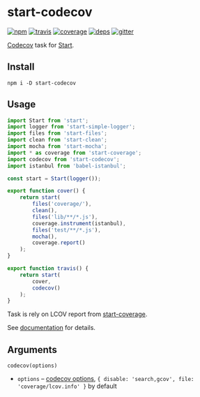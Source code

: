 # start-codecov

[![npm](https://img.shields.io/npm/v/start-codecov.svg?style=flat-square)](https://www.npmjs.com/package/start-codecov)
[![travis](http://img.shields.io/travis/start-runner/codecov.svg?style=flat-square)](https://travis-ci.org/start-runner/codecov)
[![coverage](https://img.shields.io/codecov/c/github/start-runner/codecov.svg?style=flat-square)](https://codecov.io/github/start-runner/codecov)
[![deps](https://img.shields.io/gemnasium/start-runner/codecov.svg?style=flat-square)](https://gemnasium.com/start-runner/codecov)
[![gitter](https://img.shields.io/badge/gitter-join_chat_%E2%86%92-00d06f.svg?style=flat-square)](https://gitter.im/start-runner/start)

[Codecov](https://codecov.io/) task for [Start](https://github.com/start-runner/start).

## Install

```
npm i -D start-codecov
```

## Usage

```js
import Start from 'start';
import logger from 'start-simple-logger';
import files from 'start-files';
import clean from 'start-clean';
import mocha from 'start-mocha';
import * as coverage from 'start-coverage';
import codecov from 'start-codecov';
import istanbul from 'babel-istanbul';

const start = Start(logger());

export function cover() {
    return start(
        files('coverage/'),
        clean(),
        files('lib/**/*.js'),
        coverage.instrument(istanbul),
        files('test/**/*.js'),
        mocha(),
        coverage.report()
    );
}

export function travis() {
    return start(
        cover,
        codecov()
    );
}
```

Task is rely on LCOV report from [start-coverage](https://github.com/start-runner/coverage).

See [documentation](https://github.com/start-runner/start#readme) for details.

## Arguments

`codecov(options)`

* `options` – [codecov options](https://github.com/codecov/codecov-node/blob/master/bin/codecov), `{ disable: 'search,gcov', file: 'coverage/lcov.info' }` by default
